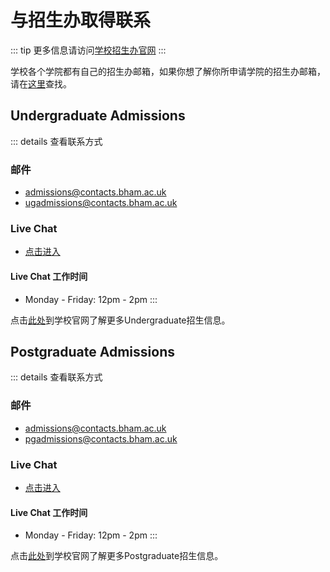 # 与招生办取得联系

::: tip
更多信息请访问[学校招生办官网](https://www.birmingham.ac.uk/university/colleges/professional/external/admissions/index.aspx)
:::

学校各个学院都有自己的招生办邮箱，如果你想了解你所申请学院的招生办邮箱，请在[这里](./University-of-Birmingham-common-departments-contact-information/)查找。


## Undergraduate Admissions

::: details 查看联系方式
### 邮件

- admissions@contacts.bham.ac.uk
- ugadmissions@contacts.bham.ac.uk

### Live Chat

- [点击进入](https://www.birmingham.ac.uk/campaigns/contact/live-chat.aspx)

#### Live Chat 工作时间
- Monday - Friday: 12pm - 2pm
:::


点击[此处](https://www.birmingham.ac.uk/students/ug-admissions/home.aspx)到学校官网了解更多Undergraduate招生信息。


## Postgraduate Admissions

::: details 查看联系方式
### 邮件

- admissions@contacts.bham.ac.uk
- pgadmissions@contacts.bham.ac.uk

### Live Chat

- [点击进入](https://www.birmingham.ac.uk/campaigns/contact/live-chat.aspx)

#### Live Chat 工作时间
- Monday - Friday: 12pm - 2pm
:::

点击[此处](https://www.birmingham.ac.uk/students/pg-admissions/home.aspx)到学校官网了解更多Postgraduate招生信息。